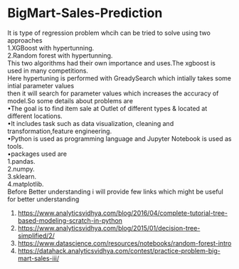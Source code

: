 # BigMart-Sales-Prediction
It is type of regression problem whcih can be tried to solve using two approaches </br>
1.XGBoost with hypertunning.</br>
2.Random forest with hypertunning.</br>
This two algorithms had their own importance and uses.The xgboost is used in many competitions.</br>
Here hypertuning is performed with GreadySearch which intially takes some intial parameter values</br>
then it will search for parameter values which increases the accuracy of model.So some details about problems are</br>
•The goal is to find item sale at Outlet of different types & located at different locations.</br>
•It includes task such as data visualization, cleaning and transformation,feature engineering.</br>
•Python is used as programming language and Jupyter Notebook is used as tools.</br>
•packages used are</br>
1.pandas.</br>
2.numpy.</br>
3.sklearn.</br>
4.matplotlib.</br>
Before Better understanding i will provide few links which might be useful for better understanding  </br>
1. https://www.analyticsvidhya.com/blog/2016/04/complete-tutorial-tree-based-modeling-scratch-in-python   </br>
2. https://www.analyticsvidhya.com/blog/2015/01/decision-tree-simplified/2/  </br>
3. https://www.datascience.com/resources/notebooks/random-forest-intro  </br>
4. https://datahack.analyticsvidhya.com/contest/practice-problem-big-mart-sales-iii/
